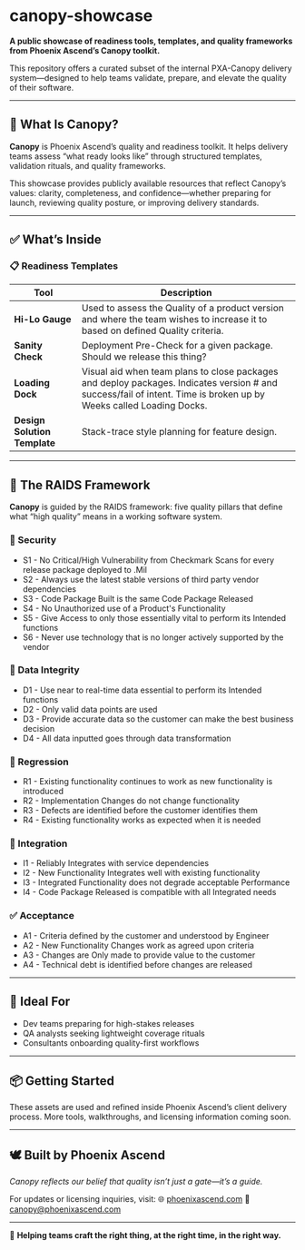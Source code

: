 # canopy-showcase

**A public showcase of readiness tools, templates, and quality frameworks from Phoenix Ascend’s Canopy toolkit.**

This repository offers a curated subset of the internal PXA-Canopy delivery system—designed to help teams validate, prepare, and elevate the quality of their software.

---

## 🌲 What Is Canopy?

**Canopy** is Phoenix Ascend’s quality and readiness toolkit. It helps delivery teams assess “what ready looks like” through structured templates, validation rituals, and quality frameworks.

This showcase provides publicly available resources that reflect Canopy’s values: clarity, completeness, and confidence—whether preparing for launch, reviewing quality posture, or improving delivery standards.

---

## ✅ What’s Inside

### 📋 Readiness Templates

| Tool                         | Description                                                                                                                                                        |
| ---------------------------- | ------------------------------------------------------------------------------------------------------------------------------------------------------------------ |
| **Hi-Lo Gauge**              | Used to assess the Quality of a product version and where the team wishes to increase it to based on defined Quality criteria.                                     |
| **Sanity Check**             | Deployment Pre-Check for a given package. Should we release this thing?                                                                                            |
| **Loading Dock**             | Visual aid when team plans to close packages and deploy packages. Indicates version # and success/fail of intent. Time is broken up by Weeks called Loading Docks. |
| **Design Solution Template** | Stack-trace style planning for feature design.                                                                                                                     |

---

## 🧪 The RAIDS Framework

**Canopy** is guided by the RAIDS framework: five quality pillars that define what “high quality” means in a working software system.

### 🔐 Security

* S1 - No Critical/High Vulnerability from Checkmark Scans for every release package deployed to .Mil
* S2 - Always use the latest stable versions of third party vendor dependencies
* S3 - Code Package Built is the same Code Package Released
* S4 - No Unauthorized use of a Product's Functionality
* S5 - Give Access to only those essentially vital to perform its Intended functions
* S6 - Never use technology that is no longer actively supported by the vendor

### 🧮 Data Integrity

* D1 - Use near to real-time data essential to perform its Intended functions
* D2 - Only valid data points are used
* D3 - Provide accurate data so the customer can make the best business decision
* D4 - All data inputted goes through data transformation

### 🔁 Regression

* R1 - Existing functionality continues to work as new functionality is introduced
* R2 - Implementation Changes do not change functionality
* R3 - Defects are identified before the customer identifies them
* R4 - Existing functionality works as expected when it is needed

### 🔗 Integration

* I1 - Reliably Integrates with service dependencies
* I2 - New Functionality Integrates well with existing functionality
* I3 - Integrated Functionality does not degrade acceptable Performance
* I4 - Code Package Released is compatible with all Integrated needs

### ✅ Acceptance

* A1 - Criteria defined by the customer and understood by Engineer
* A2 - New Functionality Changes work as agreed upon criteria
* A3 - Changes are Only made to provide value to the customer
* A4 - Technical debt is identified before changes are released

---

## 🧠 Ideal For

* Dev teams preparing for high-stakes releases
* QA analysts seeking lightweight coverage rituals
* Consultants onboarding quality-first workflows

---

## 📦 Getting Started

These assets are used and refined inside Phoenix Ascend’s client delivery process.
More tools, walkthroughs, and licensing information coming soon.

---

## 🕊️ Built by Phoenix Ascend

*Canopy reflects our belief that quality isn’t just a gate—it’s a guide.*

For updates or licensing inquiries, visit:
🌐 [phoenixascend.com](https://phoenixascend.com)
📧 [canopy@phoenixascend.com](mailto:canopy@phoenixascend.com)

---

🚀 **Helping teams craft the right thing, at the right time, in the right way.**

